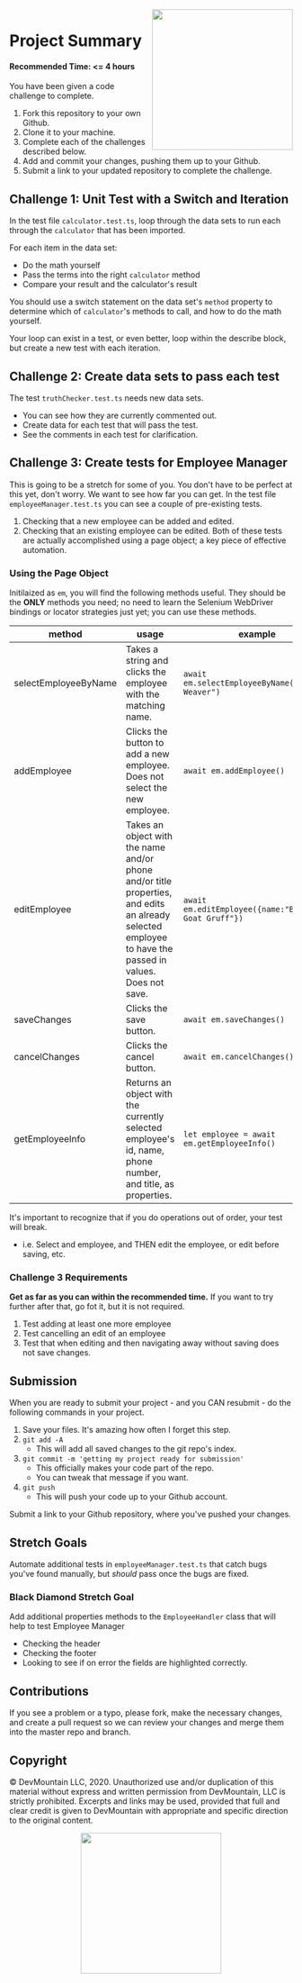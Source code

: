 <img src="https://s3.amazonaws.com/devmountain/readme-logo.png" width="250" align="right">

# Project Summary

#### Recommended Time: <= 4 hours

You have been given a code challenge to complete.

1. Fork this repository to your own Github.
1. Clone it to your machine.
1. Complete each of the challenges described below.
1. Add and commit your changes, pushing them up to your Github.
1. Submit a link to your updated repository to complete the challenge.

## Challenge 1: Unit Test with a Switch and Iteration

In the test file `calculator.test.ts`, loop through the data sets to run each
through the `calculator` that has been imported.

For each item in the data set:

- Do the math yourself
- Pass the terms into the right `calculator` method
- Compare your result and the calculator's result

You should use a switch statement on the data set's `method` property to
determine which of `calculator`'s methods to call, and how to do the math
yourself.

Your loop can exist in a test, or even better, loop within the describe block,
but create a new test with each iteration.

## Challenge 2: Create data sets to pass each test

The test `truthChecker.test.ts` needs new data sets.

- You can see how they are currently commented out.
- Create data for each test that will pass the test.
- See the comments in each test for clarification.

## Challenge 3: Create tests for Employee Manager

This is going to be a stretch for some of you. You don't have to be perfect at
this yet, don't worry. We want to see how far you can get. In the test file
`employeeManager.test.ts` you can see a couple of pre-existing tests.

1. Checking that a new employee can be added and edited.
1. Checking that an existing employee can be edited. Both of these tests are
   actually accomplished using a page object; a key piece of effective
   automation.

### Using the Page Object

Initilaized as `em`, you will find the following methods useful. They should be
the **ONLY** methods you need; no need to learn the Selenium WebDriver bindings
or locator strategies just yet; you can use these methods.

| method               | usage                                                                                                                                                   | example                                            |
| -------------------- | ------------------------------------------------------------------------------------------------------------------------------------------------------- | -------------------------------------------------- |
| selectEmployeeByName | Takes a string and clicks the employee with the matching name.                                                                                          | `await em.selectEmployeeByName("Phillip Weaver")`  |
| addEmployee          | Clicks the button to add a new employee. Does not select the new employee.                                                                              | `await em.addEmployee()`                           |
| editEmployee         | Takes an object with the name and/or phone and/or title properties, and edits an already selected employee to have the passed in values. Does not save. | `await em.editEmployee({name:"Billy Goat Gruff"})` |
| saveChanges          | Clicks the save button.                                                                                                                                 | `await em.saveChanges()`                           |
| cancelChanges        | Clicks the cancel button.                                                                                                                               | `await em.cancelChanges()`                         |
| getEmployeeInfo      | Returns an object with the currently selected employee's id, name, phone number, and title, as properties.                                              | `let employee = await em.getEmployeeInfo()`        |

It's important to recognize that if you do operations out of order, your test
will break.

- i.e. Select and employee, and THEN edit the employee, or edit before saving,
  etc.

### Challenge 3 Requirements

**Get as far as you can within the recommended time.** If you want to try
further after that, go fot it, but it is not required.

1. Test adding at least one more employee
1. Test cancelling an edit of an employee
1. Test that when editing and then navigating away without saving does not save
   changes.

## Submission

When you are ready to submit your project - and you CAN resubmit - do the
following commands in your project.

1. Save your files. It's amazing how often I forget this step.
1. `git add -A`
   - This will add all saved changes to the git repo's index.
1. `git commit -m 'getting my project ready for submission'`
   - This officially makes your code part of the repo.
   - You can tweak that message if you want.
1. `git push`
   - This will push your code up to your Github account.

Submit a link to your Github repository, where you've pushed your changes.

## Stretch Goals

Automate additional tests in `employeeManager.test.ts` that catch bugs you've
found manually, but _should_ pass once the bugs are fixed.

### Black Diamond Stretch Goal

Add additional properties methods to the `EmployeeHandler` class that will help
to test Employee Manager

- Checking the header
- Checking the footer
- Looking to see if on error the fields are highlighted correctly.

## Contributions

If you see a problem or a typo, please fork, make the necessary changes, and
create a pull request so we can review your changes and merge them into the
master repo and branch.

## Copyright

© DevMountain LLC, 2020. Unauthorized use and/or duplication of this material
without express and written permission from DevMountain, LLC is strictly
prohibited. Excerpts and links may be used, provided that full and clear credit
is given to DevMountain with appropriate and specific direction to the original
content.

<p align="center">
<img src="https://s3.amazonaws.com/devmountain/readme-logo.png" width="250">
</p>
